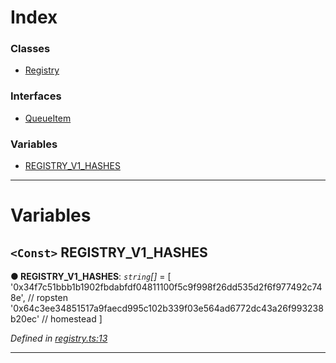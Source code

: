 

# Index

### Classes

* [Registry](../classes/_registry_.registry.md)

### Interfaces

* [QueueItem](../interfaces/_registry_.queueitem.md)

### Variables

* [REGISTRY_V1_HASHES](_registry_.md#registry_v1_hashes)

---

# Variables

<a id="registry_v1_hashes"></a>

## `<Const>` REGISTRY_V1_HASHES

**● REGISTRY_V1_HASHES**: *`string`[]* =  [
  '0x34f7c51bbb1b1902fbdabfdf04811100f5c9f998f26dd535d2f6f977492c748e', // ropsten
  '0x64c3ee34851517a9faecd995c102b339f03e564ad6772dc43a26f993238b20ec' // homestead
]

*Defined in [registry.ts:13](https://github.com/paritytech/js-libs/blob/0aad080/packages/contracts/src/registry.ts#L13)*

___


